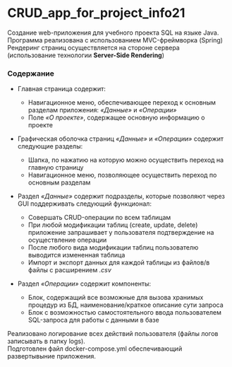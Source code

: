# CRUD_app_for_project_info21
Создание web-приложения для учебного проекта SQL на языке Java. <br>
Программа реализована с использованием MVC-фреймворка (Spring) <br>
Рендеринг страниц осуществляется на стороне сервера (использование технологии **Server-Side Rendering**) <br>
### Содержание
- Главная страница содержит:
    - Навигационное меню, обеспечивающее переход к основным разделам приложения: *«Данные»* и *«Операции»*
    - Поле *«О проекте»*, содержащее основную информацию о проекте

- Графическая оболочка страниц *«Данные»* и *«Операции»* содержит следующие разделы:
    - Шапка, по нажатию на которую можно осуществить переход на главную страницу
    - Навигационное меню, позволяющее осуществить переход по основным разделам
      
- Раздел *«Данные»* содержит подразделы, которые позволяют через GUI поддерживать следующий функционал:
    - Совершать CRUD-операции по всем таблицам
    - При любой модификации таблиц (create, update, delete) приложение запрашивает у пользователя подтверждение на осуществление операции
    - После любого вида модификации таблиц пользователю выводится измененная таблица
    - Импорт и экспорт данных для каждой таблицы из файлов/в файлы с расширением *.csv*

- Раздел *«Операции»* содержит компоненты:
    - Блок, содержащий все возможные для вызова хранимых процедур из БД, наименование/краткое описание сути запроса
    - Блок с возможностью самостоятельного ввода пользователем SQL-запроса для работы с данными в базе

Реализовано логирование всех действий пользователя (файлы логов записывать в папку logs). <br>
Подготовлен файл docker-compose.yml обеспечивающий развертывыние приложения.

